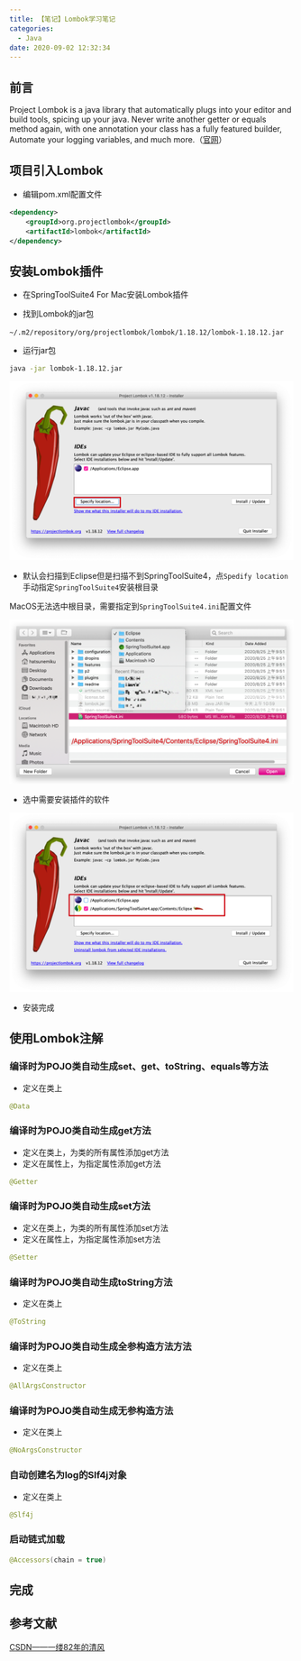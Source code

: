 ```yaml
---
title: 【笔记】Lombok学习笔记
categories:
  - Java
date: 2020-09-02 12:32:34
---
```


## 前言

Project Lombok is a java library that automatically plugs into your editor and build tools, spicing up your java.
Never write another getter or equals method again, with one annotation your class has a fully featured builder, Automate your logging variables, and much more.（[官网](https://projectlombok.org)）

<!-- more -->

## 项目引入Lombok

- 编辑pom.xml配置文件

``` xml
<dependency>
    <groupId>org.projectlombok</groupId>
    <artifactId>lombok</artifactId>
</dependency>
```

## 安装Lombok插件

- 在SpringToolSuite4 For Mac安装Lombok插件

- 找到Lombok的jar包

`~/.m2/repository/org/projectlombok/lombok/1.18.12/lombok-1.18.12.jar`

- 运行jar包

``` sh
java -jar lombok-1.18.12.jar
```

![01.png](/images/20200902123234/01.png)

- 默认会扫描到Eclipse但是扫描不到SpringToolSuite4，点`Spedify location`手动指定`SpringToolSuite4`安装根目录

MacOS无法选中根目录，需要指定到`SpringToolSuite4.ini`配置文件

![02.png](/images/20200902123234/02.png)

- 选中需要安装插件的软件

![03.png](/images/20200902123234/03.png)

- 安装完成

## 使用Lombok注解

### 编译时为POJO类自动生成set、get、toString、equals等方法

- 定义在类上

``` java
@Data
```

### 编译时为POJO类自动生成get方法

- 定义在类上，为类的所有属性添加get方法
- 定义在属性上，为指定属性添加get方法

``` java
@Getter
```

### 编译时为POJO类自动生成set方法

- 定义在类上，为类的所有属性添加set方法
- 定义在属性上，为指定属性添加set方法

``` java
@Setter
```

### 编译时为POJO类自动生成toString方法

- 定义在类上

``` java
@ToString
```

### 编译时为POJO类自动生成全参构造方法方法

- 定义在类上

``` java
@AllArgsConstructor
```

### 编译时为POJO类自动生成无参构造方法

- 定义在类上

``` java
@NoArgsConstructor
```

### 自动创建名为log的Slf4j对象

- 定义在类上

``` java
@Slf4j
```

### 启动链式加载

``` java
@Accessors(chain = true)
```

## 完成

## 参考文献

[CSDN——一缕82年的清风](https://blog.csdn.net/lsqingfeng/article/details/89842258)

